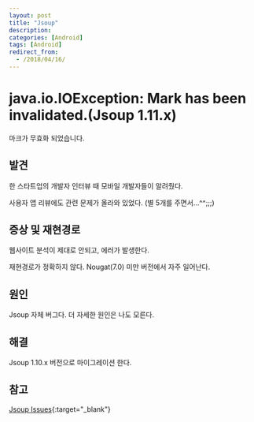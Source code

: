 ```yaml
---
layout: post
title: "Jsoup"
description: 
categories: [Android]
tags: [Android]
redirect_from:
  - /2018/04/16/
---
```


# java.io.IOException: Mark has been invalidated.(Jsoup 1.11.x)

마크가 무효화 되었습니다.

## 발견

한 스타트업의 개발자 인터뷰 때 모바일 개발자들이 알려줬다.

사용자 앱 리뷰에도 관련 문제가 올라와 있었다. (별 5개를 주면서...^^;;;)

## 증상 및 재현경로

웹사이트 분석이 제대로 안되고, 에러가 발생한다.

재현경로가 정확하지 않다. Nougat(7.0) 미만 버전에서 자주 일어난다. 

## 원인

Jsoup 자체 버그다. 더 자세한 원인은 나도 모른다.

## 해결

Jsoup 1.10.x 버전으로 마이그레이션 한다.

## 참고

[Jsoup Issues](https://github.com/jhy/jsoup/issues/992){:target="_blank"}